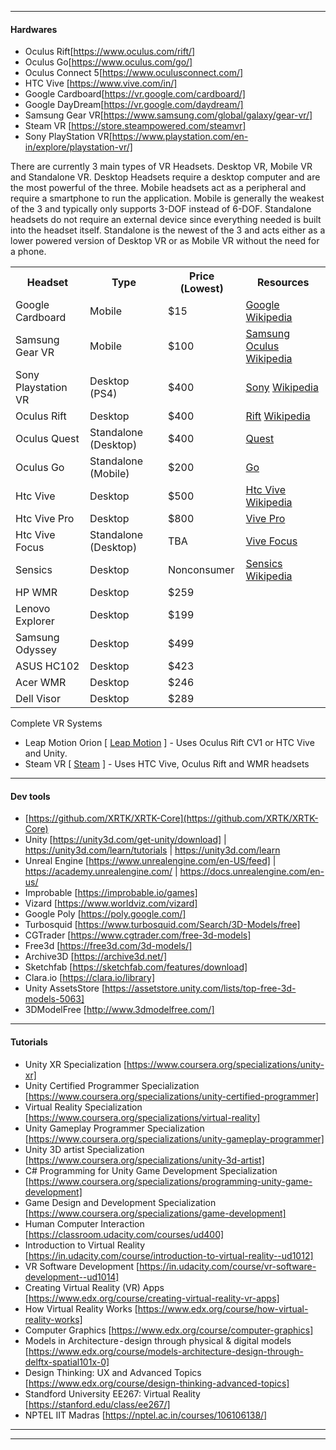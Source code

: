 ----------------

#### Hardwares

- Oculus Rift[https://www.oculus.com/rift/]
- Oculus Go[https://www.oculus.com/go/]
- Oculus Connect 5[https://www.oculusconnect.com/]
- HTC Vive [https://www.vive.com/in/]
- Google Cardboard[https://vr.google.com/cardboard/]
- Google DayDream[https://vr.google.com/daydream/]
- Samsung Gear VR[https://www.samsung.com/global/galaxy/gear-vr/]
- Steam VR [https://store.steampowered.com/steamvr]
- Sony PlayStation VR[https://www.playstation.com/en-in/explore/playstation-vr/]

There are currently 3 main types of VR Headsets. Desktop VR, Mobile VR and Standalone VR. Desktop Headsets require a desktop computer and are the most powerful of the three. Mobile headsets act as a peripheral and require a smartphone to run the application. Mobile is generally the weakest of the 3 and typically only supports 3-DOF instead of 6-DOF. Standalone headsets do not require an external device since everything needed is built into the headset itself. Standalone is the newest of the 3 and acts either as a lower powered version of Desktop VR or as Mobile VR without the need for a phone.

<table>
	<tr>
		<th>Headset</th>
		<th>Type</th>
		<th>Price (Lowest)</th>
		<th>Resources</th>
	</tr>
	<tr>
		<td>Google Cardboard</td>
		<td>Mobile</td>
		<td>$15</td>
		<td>
			<a href="https://vr.google.com/cardboard/index.html">Google</a>
			<a href="https://en.wikipedia.org/wiki/Google_Cardboard">Wikipedia</a>
		</td>
	</tr>
	<tr>
		<td>Samsung Gear VR</td>
		<td>Mobile</td>
		<td>$100</td>
		<td>
			<a href="http://www.samsung.com/global/galaxy/wearables/gear-vr/">Samsung</a>
			<a href="https://www.oculus.com/en-us/gear-vr/">Oculus</a>
			<a href="https://en.wikipedia.org/wiki/Samsung_Gear_VR">Wikipedia</a>
		</td>
	</tr>
	<tr>
		<td>Sony Playstation VR</td>
		<td>Desktop (PS4)</td>
		<td>$400</td>
		<td>
			<a href="http://blog.us.playstation.com/2016/03/15/playstation-vr-launching-october-for-399/">Sony</a>
			<a href="https://en.wikipedia.org/wiki/PlayStation_VR">Wikipedia</a>
		</td>
	</tr>
	<tr>
		<td>Oculus Rift</td>
		<td>Desktop</td>
		<td>$400</td>
		<td>
			<a href="https://www.oculus.com/en-us/rift/">Rift</a>
			<a href="https://en.wikipedia.org/wiki/Oculus_Rift">Wikipedia</a>
		</td>
	</tr>
	<tr>
		<td>Oculus Quest</td>
		<td>Standalone (Desktop)</td>
		<td>$400</td>
		<td>
			<a href="https://www.oculus.com/quest/">Quest</a>
		</td>
	</tr>
	<tr>
		<td>Oculus Go</td>
		<td>Standalone (Mobile)</td>
		<td>$200</td>
		<td>
			<a href="https://www.oculus.com/go/">Go</a>
		</td>
	</tr>
	<tr>
		<td>Htc Vive</td>
		<td>Desktop</td>
		<td>$500</td>
		<td>
			<a href="https://www.htcvive.com/us/">Htc Vive</a>
			<a href="https://en.wikipedia.org/wiki/HTC_Vive">Wikipedia</a>
		</td>
	</tr>
	<tr>
		<td>Htc Vive Pro</td>
		<td>Desktop</td>
		<td>$800</td>
		<td>
			<a href="https://www.vive.com/us/product/vive-pro/">Vive Pro</a>
		</td>
	</tr>
	<tr>
		<td>Htc Vive Focus</td>
		<td>Standalone (Desktop)</td>
		<td>TBA</td>
		<td>
			<a href="https://www.vive.com/cn/product/vive-focus-en/">Vive Focus</a>
		</td>
	</tr>
	<tr>
		<td>Sensics</td>
		<td>Desktop</td>
		<td>Nonconsumer</td>
		<td>
			<a href="http://sensics.com/">Sensics</a>
			<a href="https://en.wikipedia.org/wiki/Sensics">Wikipedia</a>
		</td>
	</tr>
	<tr>
		<td>HP WMR</td>
		<td>Desktop</td>
		<td>$259</td>
		<td></td>
	</tr>
	<tr>
		<td>Lenovo Explorer</td>
		<td>Desktop</td>
		<td>$199</td>
		<td></td>
	</tr>
	<tr>
		<td>Samsung Odyssey</td>
		<td>Desktop</td>
		<td>$499</td>
		<td></td>
	</tr>
	<tr>
		<td>ASUS HC102</td>
		<td>Desktop</td>
		<td>$423</td>
		<td></td>
	</tr>
	<tr>
		<td>Acer WMR</td>
		<td>Desktop</td>
		<td>$246</td>
		<td></td>
	</tr>
	<tr>
		<td>Dell Visor</td>
		<td>Desktop</td>
		<td>$289</td>
		<td></td>
	</tr>
</table>

Complete VR Systems

- Leap Motion Orion [ [Leap Motion](https://www.leapmotion.com/product/vr) ] - Uses Oculus Rift CV1 or HTC Vive and Unity.
- Steam VR [  [Steam](http://store.steampowered.com/steamvr) ] - Uses HTC Vive, Oculus Rift and WMR headsets

-------
#### Dev tools 

- [https://github.com/XRTK/XRTK-Core](https://github.com/XRTK/XRTK-Core)
- Unity [https://unity3d.com/get-unity/download] | https://unity3d.com/learn/tutorials | https://unity3d.com/learn
- Unreal Engine [https://www.unrealengine.com/en-US/feed] | https://academy.unrealengine.com/ | https://docs.unrealengine.com/en-us/
- Improbable [https://improbable.io/games]
- Vizard [https://www.worldviz.com/vizard]
- Google Poly [https://poly.google.com/]
- Turbosquid [https://www.turbosquid.com/Search/3D-Models/free]
- CGTrader [https://www.cgtrader.com/free-3d-models]
- Free3d [https://free3d.com/3d-models/]
- Archive3D [https://archive3d.net/]
- Sketchfab [https://sketchfab.com/features/download]
- Clara.io [https://clara.io/library]
- Unity AssetsStore [https://assetstore.unity.com/lists/top-free-3d-models-5063]
- 3DModelFree [http://www.3dmodelfree.com/]

----------
#### Tutorials

- Unity XR Specialization [https://www.coursera.org/specializations/unity-xr]
- Unity Certified Programmer Specialization [https://www.coursera.org/specializations/unity-certified-programmer]
- Virtual Reality Specialization [https://www.coursera.org/specializations/virtual-reality]
- Unity Gameplay Programmer Specialization [https://www.coursera.org/specializations/unity-gameplay-programmer]
- Unity 3D artist Specialization [https://www.coursera.org/specializations/unity-3d-artist]
- C# Programming for Unity Game Development Specialization [https://www.coursera.org/specializations/programming-unity-game-development]
- Game Design and Development Specialization [https://www.coursera.org/specializations/game-development]
- Human Computer Interaction [https://classroom.udacity.com/courses/ud400]
- Introduction to Virtual Reality [https://in.udacity.com/course/introduction-to-virtual-reality--ud1012]
- VR Software Development [https://in.udacity.com/course/vr-software-development--ud1014]
- Creating Virtual Reality (VR) Apps  [https://www.edx.org/course/creating-virtual-reality-vr-apps]
- How Virtual Reality Works [https://www.edx.org/course/how-virtual-reality-works]
- Computer Graphics [https://www.edx.org/course/computer-graphics]
- Models in Architecture - design through physical & digital models [https://www.edx.org/course/models-architecture-design-through-delftx-spatial101x-0]
- Design Thinking: UX and Advanced Topics [https://www.edx.org/course/design-thinking-advanced-topics]
- Standford University EE267: Virtual Reality [https://stanford.edu/class/ee267/]
- NPTEL IIT Madras [https://nptel.ac.in/courses/106106138/]

------------
----------
